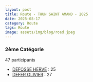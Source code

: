 ```yaml
---
layout: post
title: Route - THUN SAINT AMAND	- 2025
date: 2025-08-17
category: Route
tags: Route
image: assets/img/blog/road.jpeg
---
```


### 2ème Catégorie
47 participants
- [DEFOSSE HERVE](https://teamspecializedlille.cc/coureurs/defosseherve) : 25
- [DEFER OLIVIER](https://teamspecializedlille.cc/coureurs/deferolivier) : 27
